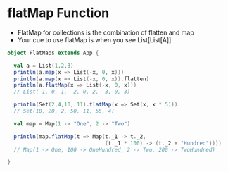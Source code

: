 # flatMap Function

- FlatMap for collections is the combination of flatten and map
- Your cue to use flatMap is when you see List[List[A]]

```scala
object FlatMaps extends App {

  val a = List(1,2,3)
  println(a.map(x => List(-x, 0, x)))
  println(a.map(x => List(-x, 0, x)).flatten)
  println(a.flatMap(x => List(-x, 0, x)))
  // List(-1, 0, 1, -2, 0, 2, -3, 0, 3)

  println(Set(2,4,10, 11).flatMap(x => Set(x, x * 5)))
  // Set(10, 20, 2, 50, 11, 55, 4)

  val map = Map(1 -> "One", 2 -> "Two")

  println(map.flatMap(t => Map(t._1 -> t._2,
                               (t._1 * 100) -> (t._2 + "Hundred"))))
  // Map(1 -> One, 100 -> OneHundred, 2 -> Two, 200 -> TwoHundred)

}
```
